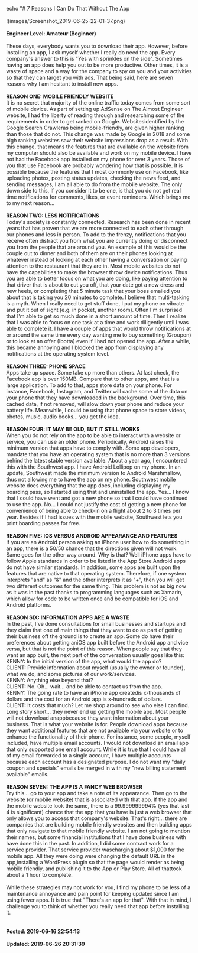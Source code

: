 echo "# 7 Reasons I Can Do That Without The App<br /><br />!(images/Screenshot_2019-06-25-22-01-37.png)<br /><br />**Engineer Level: Amateur (Beginner)**<br /><br />These days, everybody wants you to download their app. However, before installing an app, I ask myself whether I really do need the app. Every company's answer to this is "Yes with sprinkles on the side". Sometimes having an app does help you out to be more productive.<span style="mso-spacerun:yes"> </span>Other times, it is a waste of space and a way for the company to spy on you and your activities so that they can target you with ads.<span style="mso-spacerun:yes"> </span>That being said, here are seven reasons why I am hesitant to install new apps. <span style="mso-spacerun:yes"></span><br /><br />**REASON ONE: MOBILE FRIENDLY WEBSITE**<br />It is no secret that majority of the online traffic today comes from some sort of mobile device. As part of setting up AdSense on The Almost Engineer website, I had the liberty of reading through and researching some of the requirements in order to get ranked on Google. Websitesidentified by the Google Search Crawleras being mobile-friendly, are given higher ranking than those that do not. This change was made by Google in 2018 and some high ranking websites saw their website impressions drop as a result. With this change, that means the features that are available on the website from my computer should also be available and work on my mobile device. I have not had the Facebook app installed on my phone for over 3 years. Those of you that use Facebook are probably wondering how that is possible. It is possible because the features that I most commonly use on Facebook, like uploading photos, posting status updates, checking the news feed, and sending messages, I am all able to do from the mobile website. The only down side to this, if you consider it to be one, is that you do not get real time notifications for comments, likes, or event reminders. Which brings me to my next reason...<br /><br />**REASON TWO: LESS NOTIFICATIONS**<br />Today's society is constantly connected. Research has been done in recent years that has proven that we are more connected to each other through our phones and less in person. To add to the frenzy, notifications that you receive often distract you from what you are currently doing or disconnect you from the people that are around you. An example of this would be the couple out to dinner and both of them are on their phones looking at whatever instead of looking at each other having a conversation or paying attention to the restaurant that they are in. Most mobile websites do not have the capabilities to make the browser throw device notifications. Thus you are able to better focus on what you are doing, like paying attention to that driver that is about to cut you off, that your date got a new dress and new heels, or completing that 5 minute task that your boss emailed you about that is taking you 20 minutes to complete. I believe that multi-tasking is a myth. When I really need to get stuff done, I put my phone on vibrate and put it out of sight (e.g. in pocket, another room). Often I'm surprised that I'm able to get so much done in a short amount of time. Then I realize that I was able to focus on one task at a time and work diligently until I was able to complete it. I have a couple of apps that would throw notifications at or around the same time every day wanting me to buy something (Groupon) or to look at an offer (Ibotta) even if I had not opened the app. After a while, this became annoying and I blocked the app from displaying any notifications at the operating system level.<br /><br />**REASON THREE: PHONE SPACE**<br />Apps take up space. Some take up more than others. At last check, the Facebook app is over 150MB. Compare that to other apps, and that is a large application. To add to that, apps store data on your phone. For instance, Facebook, Instagram, and Twitter will cache some of the data on your phone that they have downloaded in the background. Over time, this cached data, if not removed, will slow down your phone and reduce your battery life. Meanwhile, I could be using that phone space to store videos, photos, music, audio books... you get the idea.<br /><br />**REASON FOUR: IT MAY BE OLD, BUT IT STILL WORKS**<br />When you do not rely on the app to be able to interact with a website or service, you can use an older phone. Periodically, Android raises the minimum version that apps have to comply with.<span style="mso-spacerun:yes"> </span>Some app developers, mandate that you have an operating system that is no more than 3 versions behind the latest stable version available. About a year ago, I encountered this with the Southwest app. I have Android Lollipop on my phone. In an update, Southwest made the minimum version to Android Marshmallow, thus not allowing me to have the app on my phone. Southwest mobile website does everything that the app does, including displaying my boarding pass, so I started using that and uninstalled the app. Yes… I know that I could have went and got a new phone so that I could have continued to use the app.<span style="mso-spacerun:yes"> </span>No… I could not justify the cost of getting a new phone for convenience of being able to check-in on a flight about 2 to 3 times per year. Besides if I had issues with the mobile website, Southwest lets you print boarding passes for free. <br /><br />**REASON FIVE: IOS VERSUS ANDROID APPEARANCE AND FEATURES**<br />If you are an Android person asking an iPhone user how to do something in an app, there is a 50/50 chance that the directions given will not work. Same goes for the other way around. Why is that? Well iPhone apps have to follow Apple standards in order to be listed in the App Store.Android apps do not have similar standards. In addition, some apps are built upon the features that are native to that operating system. Therefore, if one system interprets "and" as "&amp;" and the other interprets it as "+", then you will get two different outcomes for the same thing. This problem is not as big now as it was in the past thanks to programming languages such as Xamarin, which allow for code to be written once and be compatible for iOS and Android platforms.<br /><br />**REASON SIX: INFORMATION APPS ARE A WASTE**<br />In the past, I've done consultations for small businesses and startups and they claim that one of main things that they want to do as part of getting their business off the ground is to create an app. Some do have their preferences about getting aniOS app built before the Android app and vice versa, but that is not the point of this reason. When people say that they want an app built, the next part of the conversation usually goes like this:<br />KENNY: In the initial version of the app, what would the app do?<br />CLIENT: Provide information about myself (usually the owner or founder), what we do, and some pictures of our work/services.<br />KENNY: Anything else beyond that?<br />CLIENT: No. Oh... wait... and be able to contact us from the app.<br />KENNY: The going rate to have an iPhone app createdis x-thousands of dollars and the cost for an Android app is x-hundreds of dollars.<br />CLIENT: It costs that much? Let me shop around to see who else I can find.<br />Long story short... they never end up getting the mobile app. Most people will not download anappbecause they want information about your business. That is what your website is for. People download apps because they want additional features that are not available via your website or to enhance the functionality of their phone. For instance, some people, myself included, have multiple email accounts. I would not download an email app that only supported one email account. While it is true that I could have all of my email forwarded to a single account, I have multiple accounts because each account has a designated purpose. I do not want my "daily coupon and specials" emails be merged in with my "new billing statement available" emails.<br /><br />**REASON SEVEN: THE APP IS A FANCY WEB BROWSER**<br />Try this... go to your app and take a note of its appearance. Then go to the website (or mobile website) that is associated with that app. If the app and the mobile website look the same, there is a 99.999999994% (yes that last 4 is significant) chance that the app that you have is just a web browser that only allows you to access that company's website. That's right... there are companies that are building mobile friendly websites and then building apps that only navigate to that mobile friendly website. I am not going to mention their names, but some financial institutions that I have done business with have done this in the past. In addition, I did some contract work for a service provider. That service provider wascharging about $1,000 for the mobile app. All they were doing were changing the default URL in the app,installing a WordPress plugin so that the page would render as being mobile friendly, and publishing it to the App or Play Store. All of thattook about a 1 hour to complete. <br /><br />While these strategies may not work for you, I find my phone to be less of a maintenance annoyance and pain point for keeping updated since I am using fewer apps. It is true that "There's an app for that". With that in mind, I challenge you to think of whether you really need that app before installing it. <br /><br /><br />**Posted: 2019-06-16 22:54:13**<br /><br />**Updated: 2019-06-26 20:31:39**<br /><br />
